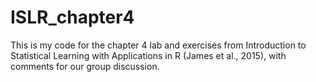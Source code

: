 # ISLR_chapter4
This is my code for the chapter 4 lab and exercises from Introduction to Statistical Learning with Applications in R (James et al., 2015), with comments for our group discussion.
